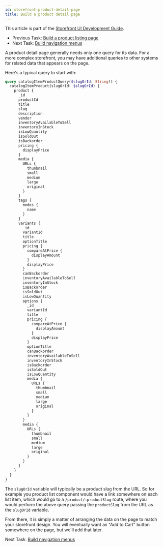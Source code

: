 ```yaml
---
id: storefront-product-detail-page
title: Build a product detail page
---
```


This article is part of the [Storefront UI Development Guide](./storefront-intro.md).
- Previous Task: [Build a product listing page](./storefront-product-listing-page.md)
- Next Task: [Build navigation menus](./storefront-nav-menus.md)

A product detail page generally needs only one query for its data. For a more complex storefront, you may have additional queries to other systems for related data that appears on the page.

Here's a typical query to start with:

```graphql
query catalogItemProductQuery($slugOrId: String!) {
  catalogItemProduct(slugOrId: $slugOrId) {
    product {
      _id
      productId
      title
      slug
      description
      vendor
      inventoryAvailableToSell
      inventoryInStock
      isLowQuantity
      isSoldOut
      isBackorder
      pricing {
        displayPrice
      }
      media {
        URLs {
          thumbnail
          small
          medium
          large
          original
        }
      }
      tags {
        nodes {
          name
        }
      }
      variants {
        _id
        variantId
        title
        optionTitle
        pricing {
          compareAtPrice {
            displayAmount
          }
          displayPrice
        }
        canBackorder
        inventoryAvailableToSell
        inventoryInStock
        isBackorder
        isSoldOut
        isLowQuantity
        options {
          _id
          variantId
          title
          pricing {
            compareAtPrice {
              displayAmount
            }
            displayPrice
          }
          optionTitle
          canBackorder
          inventoryAvailableToSell
          inventoryInStock
          isBackorder
          isSoldOut
          isLowQuantity
          media {
            URLs {
              thumbnail
              small
              medium
              large
              original
            }
          }
        }
        media {
          URLs {
            thumbnail
            small
            medium
            large
            original
          }
        }
      }
    }
  }
}
```

The `slugOrId` variable will typically be a product slug from the URL. So for example you product list component would have a link somewhere on each list item, which would go to a `/product/:productSlug` route, where you would perform the above query passing the `productSlug` from the URL as the `slugOrId` variable.

From there, it is simply a matter of arranging the data on the page to match your storefront design. You will eventually want an "Add to Cart" button somewhere on the page, but we'll add that later.

Next Task: [Build navigation menus](./storefront-nav-menus.md)
